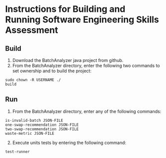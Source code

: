 # Instructions for Building and Running Software Engineering Skills Assessment

## Build
1.	Download the BatchAnalyzer java project from github.
2.	From the BatchAnalyzer directory, enter the following two commands to set ownership and to build the project:

~~~
sudo chown -R USERNAME ./
build
~~~

## Run
1.  From the BatchAnalyzer directory, enter any of the following commands:

~~~
is-invalid-batch JSON-FILE
one-swap-recommendation JSON-FILE
two-swap-recommendation JSON-FILE
waste-metric JSON-FILE
~~~

2.  Execute units tests by entering the following command:

~~~
test-runner
~~~

